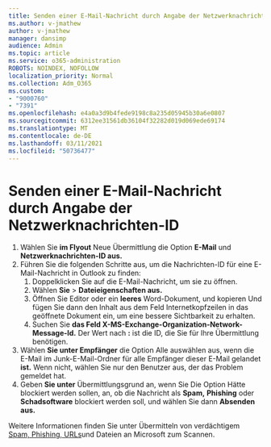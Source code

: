 ```yaml
---
title: Senden einer E-Mail-Nachricht durch Angabe der Netzwerknachrichten-ID
ms.author: v-jmathew
author: v-jmathew
manager: dansimp
audience: Admin
ms.topic: article
ms.service: o365-administration
ROBOTS: NOINDEX, NOFOLLOW
localization_priority: Normal
ms.collection: Adm_O365
ms.custom:
- "9000760"
- "7391"
ms.openlocfilehash: e4a0a3d9b4fede9198c8a235d05945b30a6e0807
ms.sourcegitcommit: 6312ee31561db36104f32282d019d069ede69174
ms.translationtype: MT
ms.contentlocale: de-DE
ms.lasthandoff: 03/11/2021
ms.locfileid: "50736477"
---
```

# <a name="submit-an-email-message-by-providing-the-network-message-id"></a>Senden einer E-Mail-Nachricht durch Angabe der Netzwerknachrichten-ID

1. Wählen Sie **im Flyout** Neue Übermittlung die Option **E-Mail** und **Netzwerknachrichten-ID aus.**
2. Führen Sie die folgenden Schritte aus, um die Nachrichten-ID für eine E-Mail-Nachricht in Outlook zu finden:
    1. Doppelklicken Sie auf die E-Mail-Nachricht, um sie zu öffnen.
    1. Wählen **Sie**  >  **Dateieigenschaften aus.**
    1. Öffnen Sie Editor oder ein **leeres** Word-Dokument, und kopieren Und fügen Sie dann den Inhalt aus dem Feld Internetkopfzeilen in das geöffnete Dokument ein, um eine bessere Sichtbarkeit zu erhalten.
    1. Suchen Sie **das Feld X-MS-Exchange-Organization-Network-Message-Id.** Der Wert nach **:** ist die ID, die Sie für Ihre Übermittlung benötigen.
3. Wählen **Sie unter Empfänger** die Option Alle auswählen aus, wenn die E-Mail im Junk-E-Mail-Ordner für alle Empfänger dieser E-Mail gelandet **ist.** Wenn nicht, wählen Sie nur den Benutzer aus, der das Problem gemeldet hat.
4. Geben **Sie unter** Übermittlungsgrund an, wenn Sie Die Option Hätte blockiert werden sollen, an, ob die Nachricht als **Spam,** **Phishing** oder **Schadsoftware** blockiert werden soll, und wählen Sie dann **Absenden aus.** 

Weitere Informationen finden Sie unter Übermitteln von verdächtigem [Spam, Phishing, URLs](https://go.microsoft.com/fwlink/?linkid=2101479)und Dateien an Microsoft zum Scannen.
